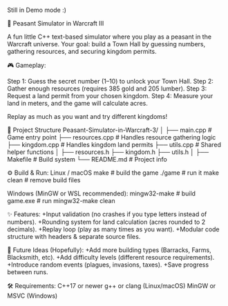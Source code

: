 Still in Demo mode :)

🏰 Peasant Simulator in Warcraft III

A fun little C++ text-based simulator where you play as a peasant in the Warcraft universe.
Your goal: build a Town Hall by guessing numbers, gathering resources, and securing kingdom permits.

🎮 Gameplay:

Step 1: Guess the secret number (1–10) to unlock your Town Hall.
Step 2: Gather enough resources (requires 385 gold and 205 lumber).
Step 3: Request a land permit from your chosen kingdom.
Step 4: Measure your land in meters, and the game will calculate acres.

Replay as much as you want and try different kingdoms!

📂 Project Structure
Peasant-Simulator-in-Warcraft-3/
│
├── main.cpp        # Game entry point
├── resources.cpp   # Handles resource gathering logic
├── kingdom.cpp     # Handles kingdom land permits
├── utils.cpp       # Shared helper functions
│
├── resources.h
├── kingdom.h
├── utils.h
│
├── Makefile        # Build system
└── README.md       # Project info

⚙️ Build & Run:
Linux / macOS
make       # build the game
./game     # run it
make clean # remove build files

Windows (MinGW or WSL recommended):
mingw32-make     # build
game.exe         # run
mingw32-make clean

✨ Features:
+Input validation (no crashes if you type letters instead of numbers).
+Rounding system for land calculation (acres rounded to 2 decimals).
+Replay loop (play as many times as you want).
+Modular code structure with headers & separate source files.

🚀 Future Ideas (Hopefully):
+Add more building types (Barracks, Farms, Blacksmith, etc).
+Add difficulty levels (different resource requirements).
+Introduce random events (plagues, invasions, taxes).
+Save progress between runs.

🛠️ Requirements:
C++17 or newer
g++ or clang (Linux/macOS)
MinGW or MSVC (Windows)
